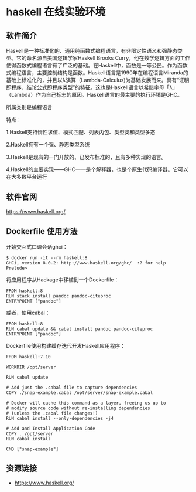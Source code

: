 # haskell 在线实验环境

## 软件简介

Haskell是一种标准化的、通用纯函数式编程语言，有非限定性语义和强静态类型。它的命名源自美国逻辑学家Haskell Brooks Curry，他在数学逻辑方面的工作使得函数式编程语言有了广泛的基础。在Haskell中，函数是一等公民。作为函数式编程语言，主要控制结构是函数。Haskell语言是1990年在编程语言Miranda的基础上标准化的，并且以λ演算（Lambda-Calculus)为基础发展而来。具有“证明即程序、结论公式即程序类型”的特征。这也是Haskell语言以希腊字母「λ」（Lambda）作为自己标志的原因。Haskell语言的最主要的执行环境是GHC。

所属类别是编程语言

特点：

1.Haskell支持惰性求值、模式匹配、列表内包、类型类和类型多态

2.Haskell拥有一个强、静态类型系统

3.Haskell是现有的一门开放的、已发布标准的，且有多种实现的语言。

4.Haskell的主要实现——GHC——是个解释器，也是个原生代码编译器。它可以在大多数平台运行

## 软件官网

https://www.haskell.org/

## Dockerfile 使用方法

开始交互式口译会话ghci：
```
$ docker run -it --rm haskell:8
GHCi, version 8.0.2: http://www.haskell.org/ghc/  :? for help
Prelude>
```
将应用程序从Hackage中移植到一个Dockerfile：
```
FROM haskell:8
RUN stack install pandoc pandoc-citeproc
ENTRYPOINT ["pandoc"]
```
或者，使用cabal：
```
FROM haskell:8
RUN cabal update && cabal install pandoc pandoc-citeproc
ENTRYPOINT ["pandoc"]
```
Dockerfile使用构建缓存迭代开发Haskell应用程序：
```
FROM haskell:7.10

WORKDIR /opt/server

RUN cabal update

# Add just the .cabal file to capture dependencies
COPY ./snap-example.cabal /opt/server/snap-example.cabal

# Docker will cache this command as a layer, freeing us up to
# modify source code without re-installing dependencies
# (unless the .cabal file changes!)
RUN cabal install --only-dependencies -j4

# Add and Install Application Code
COPY . /opt/server
RUN cabal install

CMD ["snap-example"]
```
## 资源链接

- https://www.haskell.org/
